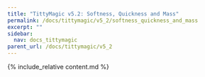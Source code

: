 ```yaml
---
title: "TittyMagic v5.2: Softness, Quickness and Mass"
permalink: /docs/tittymagic/v5_2/softness_quickness_and_mass
excerpt: ""
sidebar:
  nav: docs_tittymagic
parent_url: /docs/tittymagic/v5_2
---
```


{% include_relative content.md %}
